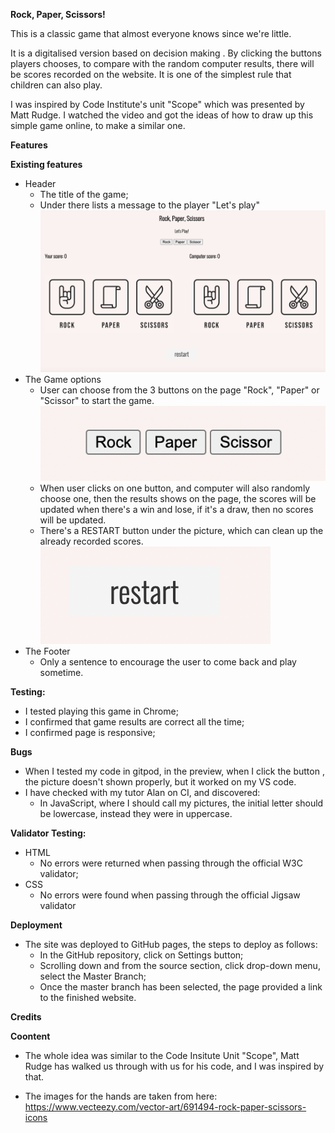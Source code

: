 **Rock, Paper, Scissors!**


This is a classic game that almost everyone knows since we're little. 

It is a digitalised version based on decision making . By clicking the buttons players chooses, to compare with the random computer results, there will be scores recorded on the website. It is one of the simplest rule that children can also play.

I was inspired by Code Institute's unit "Scope" which was presented by Matt Rudge. I watched the video and got the ideas of how to draw up this  simple game online, to make a similar one.


**Features**

**Existing features**

- Header
	- The title of the game;
	- Under there lists a message to the player "Let's play"
    ![Main](assets/wireframe/game-area.png )
- The Game options
	- User can choose from the 3 buttons on the page "Rock", "Paper" or "Scissor" to start the game.
     ![Main](assets/wireframe/three-main-button.png )
	- When user clicks on one button, and computer will also randomly choose one, then the results shows on the page, the scores will be updated when there's a win and lose, if it's a draw, then no scores will be updated.
    - There's a RESTART button under the picture, which can clean up the already recorded scores.
     ![Main](assets/wireframe/restart-button.png )
- The Footer
	- Only a sentence to encourage the user to come back and play sometime.


**Testing:**
- I tested playing this game in Chrome;
- I confirmed that game results are correct all the time;
- I confirmed page is responsive;


**Bugs**
- When I tested my code in gitpod, in the preview, when I click the button , the picture doesn't shown properly, but it worked on my VS code.
- I have checked with my tutor Alan on CI, and discovered:
	- In JavaScript, where I should call my pictures, the initial letter should be lowercase, instead they were in uppercase. 

**Validator Testing:**
- HTML
	- No errors were returned when passing through the official W3C validator;
- CSS
	- No errors were found when passing through the official Jigsaw validator

**Deployment**
- The site was deployed to GitHub pages, the steps to deploy as follows:
	- In the GitHub repository, click on Settings button;
	- Scrolling down and from the source section, click drop-down menu, select the Master Branch;
    - Once the master branch has been selected, the page provided a link to the finished website.

**Credits**

**Coontent**
- The whole idea was similar to the Code Insitute Unit "Scope", Matt Rudge has walked us through with us for his code, and I was inspired by that.

- The images for the hands are taken from here: https://www.vecteezy.com/vector-art/691494-rock-paper-scissors-icons
